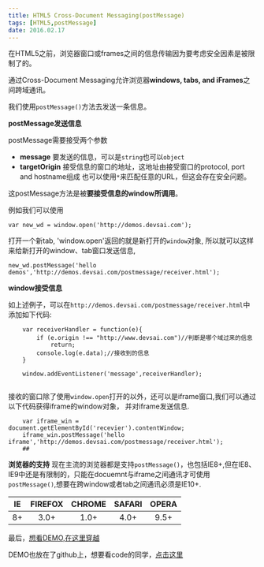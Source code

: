```yaml
---
title: HTML5 Cross-Document Messaging(postMessage)
tags: [HTML5,postMessage]
date: 2016.02.17
---
```



在HTML5之前，浏览器窗口或frames之间的信息传输因为要考虑安全因素是被限制了的。

通过Cross-Document Messaging允许浏览器**windows, tabs, and iFrames**之间跨域通讯。

我们使用`postMessage()`方法去发送一条信息。

**postMessage发送信息**

postMessage需要接受两个参数

*	**message** 要发送的信息，可以是`string`也可以`object`
*	**targetOrigin** 接受信息的窗口的地址，这地址由接受窗口的protocol, port and hostname组成 
也可以使用`*`来匹配任意的URL，但这会存在安全问题。

这postMessage方法是被**要接受信息的window所调用**。

例如我们可以使用

```
var new_wd = window.open('http://demos.devsai.com');

```

打开一个新tab,
'window.open'返回的就是新打开的`window`对象,
所以就可以这样来给新打开的window、tab窗口发送信息,

```
new_wd.postMessage('hello demos','http://demos.devsai.com/postmessage/receiver.html');

```

**window接受信息**

如上述例子，可以在`http://demos.devsai.com/postmessage/receiver.html`中添加如下代码:

```
	var receiverHandler = function(e){
		if (e.origin !== "http://www.devsai.com")//判断是哪个域过来的信息
      		return;
		console.log(e.data);//接收到的信息
	}

	window.addEventListener('message',receiverHandler);
	
```


接收的窗口除了使用`window.open`打开的以外，还可以是iframe窗口,我们可以通过以下代码获得iframe的window对象，
并对iframe发送信息.

```
	var iframe_win = document.getElementById('recevier').contentWindow;
	iframe_win.postMessage('hello iframe','http://demos.devsai.com/postmessage/receiver.html');
	##
```

**浏览器的支持**
现在主流的浏览器都是支持`postMessage()`，也包括IE8+,但在IE8、IE9中还是有限制的，只能在docuemnt与iframe之间通讯才可使用`postMessage()`,想要在跨window或者tab之间通讯必须是IE10+.



| IE 			| FIREFOX 		|	CHROME		| SAFARI		| OPERA 		|
| :------------:| :------------:| :------------:| :------------:| :------------:|
|	8+			|	3.0+ 		|	1.0+ 		|	4.0+ 		|	9.5+ 		|

最后，<a href="/demo/postmessage/sender.html" target="_blank">想看DEMO,在这里穿越</a>

DEMO也放在了github上，想要看code的同学，<a href="https://github.com/huangxiangsai/postMessage-demo" target="_blank">点击这里</a>
